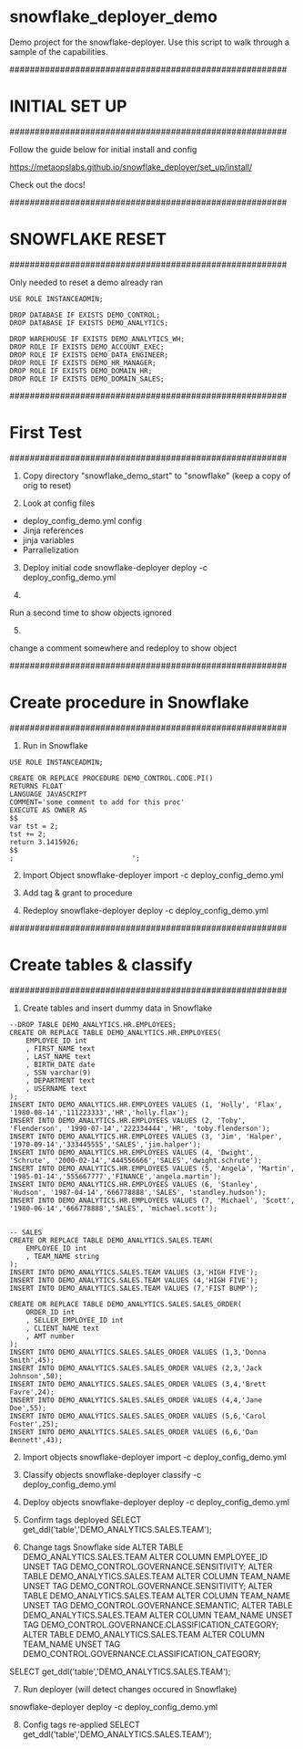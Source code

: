 # snowflake_deployer_demo

Demo project for the snowflake-deployer.  Use this script to walk through a sample of the capabilities.

#######################################################
# INITIAL SET UP
#######################################################

Follow the guide below for initial install and config

https://metaopslabs.github.io/snowflake_deployer/set_up/install/

Check out the docs!

#######################################################
# SNOWFLAKE RESET
#######################################################

Only needed to reset a demo already ran

```
USE ROLE INSTANCEADMIN;

DROP DATABASE IF EXISTS DEMO_CONTROL;
DROP DATABASE IF EXISTS DEMO_ANALYTICS;

DROP WAREHOUSE IF EXISTS DEMO_ANALYTICS_WH;
DROP ROLE IF EXISTS DEMO_ACCOUNT_EXEC;
DROP ROLE IF EXISTS DEMO_DATA_ENGINEER;
DROP ROLE IF EXISTS DEMO_HR_MANAGER;
DROP ROLE IF EXISTS DEMO_DOMAIN_HR;
DROP ROLE IF EXISTS DEMO_DOMAIN_SALES;
```

#######################################################
# First Test
#######################################################

1. Copy directory "snowflake_demo_start" to "snowflake" (keep a copy of orig to reset)

2. Look at config files
- deploy_config_demo.yml config
- Jinja references
- jinja variables
- Parrallelization

3. Deploy initial code
snowflake-deployer deploy -c deploy_config_demo.yml

4. 
Run a second time to show objects ignored 

5. 
change a comment somewhere and redeploy to show object 

#######################################################
# Create procedure in Snowflake
#######################################################

1. Run in Snowflake

```
USE ROLE INSTANCEADMIN;

CREATE OR REPLACE PROCEDURE DEMO_CONTROL.CODE.PI() 
RETURNS FLOAT 
LANGUAGE JAVASCRIPT 
COMMENT='some comment to add for this proc' 
EXECUTE AS OWNER AS 
$$
var tst = 2; 
tst += 2; 
return 3.1415926;
$$
;                             ';
```

2. Import Object
snowflake-deployer import -c deploy_config_demo.yml

3. Add tag & grant to procedure

4. Redeploy
snowflake-deployer deploy -c deploy_config_demo.yml


#######################################################
# Create tables & classify
#######################################################

1. Create tables and insert dummy data in Snowflake 

```
--DROP TABLE DEMO_ANALYTICS.HR.EMPLOYEES;
CREATE OR REPLACE TABLE DEMO_ANALYTICS.HR.EMPLOYEES(
    EMPLOYEE_ID int
    , FIRST_NAME text 
    , LAST_NAME text 
    , BIRTH_DATE date 
    , SSN varchar(9) 
    , DEPARTMENT text
    , USERNAME text 
);
INSERT INTO DEMO_ANALYTICS.HR.EMPLOYEES VALUES (1, 'Holly', 'Flax', '1980-08-14','111223333','HR','holly.flax');
INSERT INTO DEMO_ANALYTICS.HR.EMPLOYEES VALUES (2, 'Toby', 'Flenderson', '1990-07-14','222334444','HR', 'toby.flenderson');
INSERT INTO DEMO_ANALYTICS.HR.EMPLOYEES VALUES (3, 'Jim', 'Halper', '1970-09-14','333445555','SALES','jim.halper');
INSERT INTO DEMO_ANALYTICS.HR.EMPLOYEES VALUES (4, 'Dwight', 'Schrute', '2000-02-14','444556666','SALES','dwight.schrute');
INSERT INTO DEMO_ANALYTICS.HR.EMPLOYEES VALUES (5, 'Angela', 'Martin', '1985-01-14','555667777','FINANCE','angela.martin');
INSERT INTO DEMO_ANALYTICS.HR.EMPLOYEES VALUES (6, 'Stanley', 'Hudson', '1987-04-14','666778888','SALES', 'standley.hudson');
INSERT INTO DEMO_ANALYTICS.HR.EMPLOYEES VALUES (7, 'Michael', 'Scott', '1980-06-14','666778888','SALES', 'michael.scott');


-- SALES 
CREATE OR REPLACE TABLE DEMO_ANALYTICS.SALES.TEAM(
    EMPLOYEE_ID int
    , TEAM_NAME string
);
INSERT INTO DEMO_ANALYTICS.SALES.TEAM VALUES (3,'HIGH FIVE');
INSERT INTO DEMO_ANALYTICS.SALES.TEAM VALUES (4,'HIGH FIVE');
INSERT INTO DEMO_ANALYTICS.SALES.TEAM VALUES (7,'FIST BUMP');

CREATE OR REPLACE TABLE DEMO_ANALYTICS.SALES.SALES_ORDER(
    ORDER_ID int
    , SELLER_EMPLOYEE_ID int
    , CLIENT_NAME text 
    , AMT number
);
INSERT INTO DEMO_ANALYTICS.SALES.SALES_ORDER VALUES (1,3,'Donna Smith',45);
INSERT INTO DEMO_ANALYTICS.SALES.SALES_ORDER VALUES (2,3,'Jack Johnson',50);
INSERT INTO DEMO_ANALYTICS.SALES.SALES_ORDER VALUES (3,4,'Brett Favre',24);
INSERT INTO DEMO_ANALYTICS.SALES.SALES_ORDER VALUES (4,4,'Jane Doe',55);
INSERT INTO DEMO_ANALYTICS.SALES.SALES_ORDER VALUES (5,6,'Carol Foster',25);
INSERT INTO DEMO_ANALYTICS.SALES.SALES_ORDER VALUES (6,6,'Dan Bennett',43);
```

2. Import objects
snowflake-deployer import -c deploy_config_demo.yml

3. Classify objects
snowflake-deployer classify -c deploy_config_demo.yml

4. Deploy objects
snowflake-deployer deploy -c deploy_config_demo.yml

5. Confirm tags deployed
SELECT get_ddl('table','DEMO_ANALYTICS.SALES.TEAM');

6. Change tags Snowflake side
ALTER TABLE DEMO_ANALYTICS.SALES.TEAM ALTER COLUMN EMPLOYEE_ID UNSET TAG DEMO_CONTROL.GOVERNANCE.SENSITIVITY;
ALTER TABLE DEMO_ANALYTICS.SALES.TEAM ALTER COLUMN TEAM_NAME UNSET TAG DEMO_CONTROL.GOVERNANCE.SENSITIVITY;
ALTER TABLE DEMO_ANALYTICS.SALES.TEAM ALTER COLUMN TEAM_NAME UNSET TAG DEMO_CONTROL.GOVERNANCE.SEMANTIC;
ALTER TABLE DEMO_ANALYTICS.SALES.TEAM ALTER COLUMN TEAM_NAME UNSET TAG DEMO_CONTROL.GOVERNANCE.CLASSIFICATION_CATEGORY;
ALTER TABLE DEMO_ANALYTICS.SALES.TEAM ALTER COLUMN TEAM_NAME UNSET TAG DEMO_CONTROL.GOVERNANCE.CLASSIFICATION_CATEGORY;

SELECT get_ddl('table','DEMO_ANALYTICS.SALES.TEAM');

7. Run deployer (will detect changes occured in Snowflake)

snowflake-deployer deploy -c deploy_config_demo.yml

8. Config tags re-applied
SELECT get_ddl('table','DEMO_ANALYTICS.SALES.TEAM');
